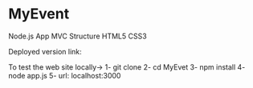 # MyEvent
Node.js App
MVC Structure
HTML5 CSS3 


Deployed version link: 

To test the web site locally->
1- git clone
2- cd MyEvet
3- npm install
4- node app.js
5- url:  localhost:3000
